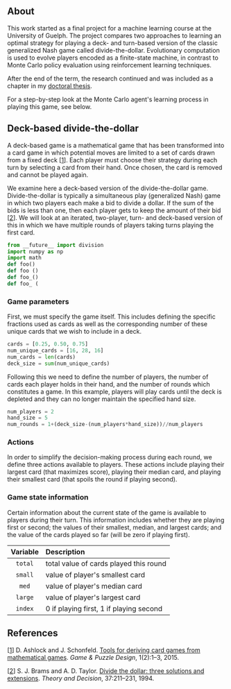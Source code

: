 ## About

This work started as a final project for a machine learning course at the University of Guelph. The project compares two approaches to learning an optimal strategy for playing a deck- and turn-based version of the classic generalized Nash game called divide-the-dollar. Evolutionary computation is used to evolve players encoded as a finite-state machine, in contrast to Monte Carlo policy evaluation using reinforcement learning techniques.

After the end of the term, the research continued and was included as a chapter in my [doctoral thesis](https://atrium.lib.uoguelph.ca/xmlui/handle/10214/11483).

For a step-by-step look at the Monte Carlo agent's learning process in playing this game, see below.

## Deck-based divide-the-dollar

A deck-based game is a mathematical game that has been transformed into a card game in which potential moves are limited to a set of cards drawn from a fixed deck <a name="a1"></a>[[1](#AshlockSchonfeldCardGames)]. Each player must choose their strategy during each turn by selecting a card from their hand. Once chosen, the card is removed and cannot be played again.

We examine here a deck-based version of the divide-the-dollar game. Divide-the-dollar is typically a simultaneous play (generalized Nash) game in which two players each make a bid to divide a dollar. If the sum of the bids is less than one, then each player gets to keep the amount of their bid <a name="a2"></a>[[2](#BramsTaylor)]. We will look at an iterated, two-player, turn- and deck-based version of this in which we have multiple rounds of players taking turns playing the first card.

```python
from __future__ import division
import numpy as np
import math
def foo()
def foo ()
def foo_()
def foo_ (
```

### Game parameters

First, we must specify the game itself. This includes defining the specific fractions used as cards as well as the corresponding number of these unique cards that we wish to include in a deck.

```python
cards = [0.25, 0.50, 0.75]
num_unique_cards = [16, 28, 16]
num_cards = len(cards)
deck_size = sum(num_unique_cards)
```

Following this we need to define the number of players, the number of cards each player holds in their hand, and the number of rounds which constitutes a game. In this example, players will play cards until the deck is depleted and they can no longer maintain the specified hand size.

```python
num_players = 2
hand_size = 5
num_rounds = 1+(deck_size-(num_players*hand_size))//num_players
```

### Actions

In order to simplify the decision-making process during each round, we define three actions available to players. These actions include playing their largest card (that maximizes score), playing their median card, and playing their smallest card (that spoils the round if playing second). 

### Game state information

Certain information about the current state of the game is available to players during their turn. This information includes whether they are playing first or second; the values of their smallest, median, and largest cards; and the value of the cards played so far (will be zero if playing first).

|Variable|Description|
|:------:|:----------|
|```total```|total value of cards played this round|
|```small```|value of player's smallest card|
|```med```|value of player's median card|
|```large```|value of player's largest card|
|```index```|0 if playing first, 1 if playing second|

## References

<a name="AshlockSchonfeldCardGames"></a> [[1](#a1)] D. Ashlock and J. Schonfeld. [Tools for deriving card games from mathematical games](http://eldar.mathstat.uoguelph.ca/dashlock/eprints/GTRY16.pdf). *Game & Puzzle Design*, 1(2):1–3, 2015.

<a name="BramsTaylor"></a> [[2](#a2)] S. J. Brams and A. D. Taylor. [Divide the dollar: three solutions and extensions](https://doi.org/10.1007/BF01079266). *Theory and Decision*, 37:211–231, 1994.